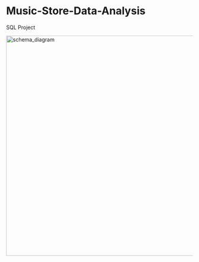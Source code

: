 # Music-Store-Data-Analysis
SQL Project


<img width="594" alt="schema_diagram" src="https://github.com/user-attachments/assets/ffcf2e22-5179-46f8-b474-0282d2311c34">
